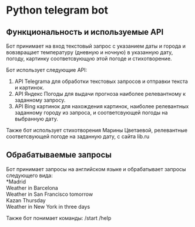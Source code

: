 # Python telegram bot

## Функциональность и используемые API

Бот принимает на вход текстовый запрос с указанием даты и города и вовзвращает температуру (дневную и ночную) в указанную дату, погоду, картинку соответсвующую этой погоде и стихотворение.

Бот использует следующие API:
1. API Telegrama для обработки текстовых запросов и отправки текста и картинок.
2. API Яндекс Погоды для выдачи прогноза наиболее релевантному к заданному запросу.
3. API Bing картинок для нахождения картинок, наиболее релевантных заданному городу из запроса, и соответсвующей погоды на выбранную дату.

Также бот использует стихотворения Марины Цветаевой, релевантные соответсвующей погоде на заданную дату, с сайта lib.ru

## Обрабатываемые запросы
Бот принимает запросы на английском языке и обрабатывает запросы следующего вида:  
*Madrid  
  Weather in Barcelona  
  Weather in San Francisco tomorrow  
  Kazan Thursday  
  Weather in New York in three days  

Также бот понимает команды:
  /start
  /help
  
  
